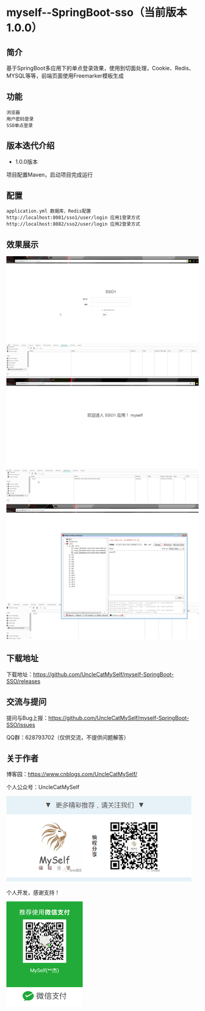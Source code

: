 # myself--SpringBoot-sso（当前版本1.0.0）

## 简介
基于SpringBoot多应用下的单点登录效果，使用到切面处理，Cookie、Redis、MYSQL等等，前端页面使用Freemarker模板生成


## 功能

    浏览器
    用户密码登录
    SSO单点登录

## 版本迭代介绍

* 1.0.0版本

项目配置Maven，启动项目完成运行

## 配置

    application.yml 数据库、Redis配置
    http://localhost:8081/sso1/user/login 应用1登录方式
    http://localhost:8082/sso2/user/login 应用2登录方式

## 效果展示

![Image text](https://raw.githubusercontent.com/UncleCatMySelf/img-myself/master/img/sso/1.png)
![Image text](https://raw.githubusercontent.com/UncleCatMySelf/img-myself/master/img/sso/2.png)
![Image text](https://raw.githubusercontent.com/UncleCatMySelf/img-myself/master/img/sso/3.png)

## 下载地址

下载地址：https://github.com/UncleCatMySelf/myself-SpringBoot-SSO/releases

## 交流与提问

提问与Bug上报：https://github.com/UncleCatMySelf/myself-SpringBoot-SSO/issues

QQ群：628793702（仅供交流，不提供问题解答）

## 关于作者

博客园：https://www.cnblogs.com/UncleCatMySelf/

个人公众号：UncleCatMySelf

![Image text](https://raw.githubusercontent.com/UncleCatMySelf/img-myself/master/img/%E5%85%AC%E4%BC%97%E5%8F%B7.png)

个人开发，感谢支持！

![Image text](https://raw.githubusercontent.com/UncleCatMySelf/img-myself/master/img/%E4%BB%98%E6%AC%BE.png)

